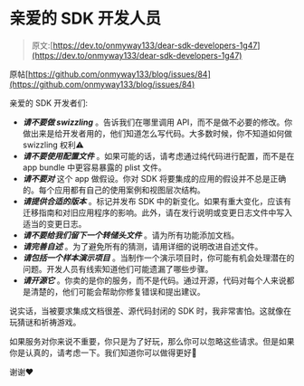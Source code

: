 # 亲爱的 SDK 开发人员

> 原文:[https://dev.to/onmyway133/dear-sdk-developers-1g47](https://dev.to/onmyway133/dear-sdk-developers-1g47)

原帖[https://github.com/onmyway133/blog/issues/84](https://github.com/onmyway133/blog/issues/84)

亲爱的 SDK 开发者们:

*   ***请不要做 swizzling*** 。告诉我们在哪里调用 API，而不是做不必要的修改。你做出来是给开发者用的，他们知道怎么写代码。大多数时候，你不知道如何做 swizzling 权利⚠️
*   ***请不要使用配置文件*** 。如果可能的话，请考虑通过纯代码进行配置，而不是在 app bundle 中更容易暴露的 plist 文件。
*   ***请不要对*** 这个 app 做假设。你对 SDK 将要集成的应用的假设并不总是正确的。每个应用都有自己的使用案例和视图层次结构。
*   ***请提供合适的版本*** 。标记并发布 SDK 中的新变化。如果有重大变化，应该有迁移指南和对旧应用程序的影响。此外，请在发行说明或变更日志文件中写入适当的变更日志。
*   ***请不要给我们留下一个转储头文件*** 。请为所有功能添加文档。
*   ***请完善自述*** 。为了避免所有的猜测，请用详细的说明改进自述文件。
*   ***请包括一个样本演示项目*** 。当制作一个演示项目时，你可能有机会处理潜在的问题。开发人员有线索知道他们可能遗漏了哪些步骤。
*   ***请开源它*** 。你卖的是你的服务，而不是代码。通过开源，代码对每个人来说都是清楚的，他们可能会帮助你修复错误和提出建议。

说实话，当被要求集成文档很差、源代码封闭的 SDK 时，我非常害怕。这就像在玩猜谜和祈祷游戏。

如果服务对你来说不重要，你只是为了好玩，那么你可以忽略这些请求。但是如果你是认真的，请考虑一下。我们知道你可以做得更好💪

谢谢❤️